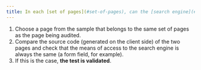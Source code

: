 ```yaml
---
title: In each [set of pages](#set-of-pages), can the [search engine](#search-engine-internal-to-a-website) be accessed from an identical functionality?
---
```


1. Choose a page from the sample that belongs to the same set of pages as the page being audited.
2. Compare the source code (generated on the client side) of the two pages and check that the means of access to the search engine is always the same (a form field, for example).
3. If this is the case, **the test is validated**.
